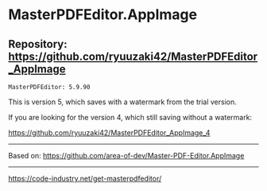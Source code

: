 
# MasterPDFEditor.AppImage

## Repository: https://github.com/ryuuzaki42/MasterPDFEditor_AppImage
    MasterPDFEditor: 5.9.90

This is version 5, which saves with a watermark from the trial version.

If you are looking for the version 4, which still saving without a watermark:

https://github.com/ryuuzaki42/MasterPDFEditor_AppImage_4

---
Based on: https://github.com/area-of-dev/Master-PDF-Editor.AppImage

---
https://code-industry.net/get-masterpdfeditor/
